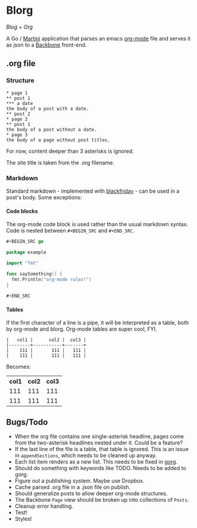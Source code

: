 Blorg
=====

_Blog_ + _Org_ 

A Go / [Martini](https://github.com/go-martini/martini) application that parses an emacs [org-mode](http://orgmode.org/) file and serves it as json to a [Backbone](http://backbonejs.org/) front-end.

## .org file 

### Structure

```
* page 1
** post 1
*** a date
the body of a post with a date.
** post 2
* page 2
** post 1
the body of a post without a date.
* page 3
the body of a page without post titles.
```

For now, content deeper than 3 asterisks is ignored. 

The site title is taken from the .org filename. 

### Markdown

Standard markdown - implemented with [blackfriday](https://github.com/russross/blackfriday) - can be used in a post's body. Some exceptions:

#### Code blocks

The org-mode code block is used rather than the usual markdown syntax. 
Code is nested between `#+BEGIN_SRC` and `#+END_SRC`.

``` go
#+BEGIN_SRC go

package example

import "fmt"

func saySomething() {
  fmt.Println("org-mode rulez!")
}
 
#+END_SRC
```

#### Tables

If the first character of a line is a pipe, it will be interpreted as a table, both by org-mode and blorg. Org-mode tables are super cool, FYI. 

```
|   col1 |      col2 |  col3 |
|--------+-----------+-------+
|    111 |       111 |   111 |
|    111 |       111 |   111 |
```

Becomes:

<table>
  <tr>
    <th>col1</th>
    <th>col2</th>
    <th>col3</th>
  </tr>
  <tr>
    <td>111</td>
    <td>111</td>
    <td>111</td>
  </tr>
  <tr>
    <td>111</td>
    <td>111</td>
    <td>111</td>
  </tr>
</table>

## Bugs/Todo

- When the org file contains one single-asterisk headline, pages come from the two-asterisk headlines nested under it. Could be a feature?
- If the last line of the file is a table, that table is ignored. This is an issue in `appendSections`, which needs to be cleaned up anyway. 
- Each list item renders as a new list. This needs to be fixed in [gorg](https://github.com/jacobmoe/gorg).
- Should do something with keywords like TODO. Needs to be added to gorg. 
- Figure out a publishing system. Maybe use Dropbox.
- Cache parsed .org file in a .json file on publish. 
- Should generalize posts to allow deeper org-mode structures.
- The Backbone `Page` view should be broken up into collections of `Posts`.
- Cleanup error handling. 
- Test!
- Styles!
